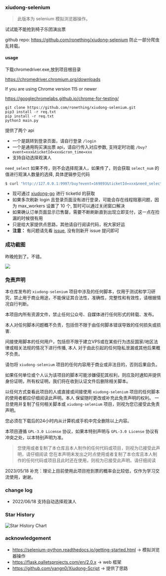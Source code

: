 ### xiudong-selenium

> 此版本为 selenium 模拟浏览器操作。

试试能不能抢到椅子乐团演出票

github repo: https://github.com/ronething/xiudong-selenium 防止一部分爬虫乱转载。

#### usage

下载chromedriver.exe,放到项目根目录

https://chromedriver.chromium.org/downloads

If you are using Chrome version 115 or newer

https://googlechromelabs.github.io/chrome-for-testing/

```
git clone https://github.com/ronething/xiudong-selenium.git
pip3 install -r req.txt
pip install -r req.txt
python3 main.py
```

提供了两个 api

- 一个是跳转到登录页面，请自行登录 `/login`
- 一个是通用购买演出票 api，请自行传入对应参数, 支持定时功能 `/buy?event=xxx&ticketId=xxx&cron_time=xxx`
- 支持自动选择观演人 

`need_select` 如果不传，则不会选择观演人，如果传了，则会获取 `select_num` 的值进行观演人数量的选择, 具体逻辑参见代码
 
```sh
$ curl "http://127.0.0.1:9997/buy?event=169893&ticketId=xxx&need_select=True&ticketNum=1&select_num=1"
```

- 现可通过 [xiudong-go](https://github.com/ronething/xiudong-go) 进行 ticketId 的获取
- 如果多次刷新 login 且登录页面没有进行登录，可能会存在线程阻塞问题，因为 max_workers 设置了 10 个, 暂时可以通过关闭窗口解决
- 如果确认订单页面显示已售罄，需要不断刷新直到出现立即支付，这一点在捡漏的时候很有用
- 只是给大家提供点思路，其他请自行阅读代码，祝大家好运
- **注意：** 有问题请先看 [issue](https://github.com/ronething/xiudong-selenium/issues?q=is%3Aissue), 没有则新开 issue 提问即可

### 成功截图

昨晚抢到了。不错。

![](./img/chairs.png)

### 免责声明

本仓库发布的 `xiudong-selenium` 项目中涉及的任何脚本，仅用于测试和学习研究，禁止用于商业用途，不能保证其合法性，准确性，完整性和有效性，请根据情况自行判断。

本项目内所有资源文件，禁止任何公众号、自媒体进行任何形式的转载、发布。

本人对任何脚本问题概不负责，包括但不限于由任何脚本错误导致的任何损失或损害.

间接使用脚本的任何用户，包括但不限于建立VPS或在某些行为违反国家/地区法律或相关法规的情况下进行传播, 本人 对于由此引起的任何隐私泄漏或其他后果概不负责。

请勿将 `xiudong-selenium` 项目的任何内容用于商业或非法目的，否则后果自负。

如果任何单位或个人认为该项目的脚本可能涉嫌侵犯其权利，则应及时通知并提供身份证明，所有权证明，我们将在收到认证文件后删除相关脚本。

以任何方式查看此项目的人或直接或间接使用 `xiudong-selenium` 项目的任何脚本的使用者都应仔细阅读此声明。本人 保留随时更改或补充此免责声明的权利。
一旦使用并复制了任何相关脚本或 `xiudong-selenium` 项目，则视为您已接受此免责声明。

您必须在下载后的24小时内从计算机或手机中完全删除以上内容。

本项目遵循 `GPL-3.0 License` 协议，如果本特别声明与 `GPL-3.0 License` 协议有冲突之处，以本特别声明为准。

> 您使用或者复制了本仓库且本人制作的任何代码或项目，则视为已接受此声明，请仔细阅读
您在本声明未发出之时点使用或者复制了本仓库且本人制作的任何代码或项目且此时还在使用，则视为已接受此声明，请仔细阅读

2023/05/18 补充：理论上目前使用此项目抢到票的概率会比较低，仅作为学习交流使用，谢谢。

### change log

- 2022/06/18 支持自动选择观演人

### Star History

![Star History Chart](https://api.star-history.com/svg?repos=ronething/xiudong-selenium&type=Date)

### acknowledgement

- https://selenium-python.readthedocs.io/getting-started.html -> 模拟浏览器操作
- https://flask.palletsprojects.com/en/2.0.x -> web 框架
- https://github.com/yangn0/Xiudong-Script -> 提供了思路
